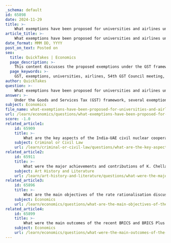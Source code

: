```yaml
---
_schema: default
id: 65898
date: 2024-11-29
title: >-
    What exemptions have been proposed for universities and airlines under the GST framework?
article_title: >-
    What exemptions have been proposed for universities and airlines under the GST framework?
date_format: MMM DD, YYYY
post_on_text: Posted on
seo:
  title: QuickTakes | Economics
  page_description: >-
    This content discusses the proposed exemptions under the GST framework for universities and airlines, highlighting key points from the 54th GST Council meeting, including GST exemptions for research grants funded by the government for universities and tax relief for foreign airlines.
  page_keywords: >-
    GST, exemptions, universities, airlines, 54th GST Council meeting, research grants, academic institutions, tax burden, foreign airlines, flight training courses
author: QuickTakes
question: >-
    What exemptions have been proposed for universities and airlines under the GST framework?
answer: >-
    Under the Goods and Services Tax (GST) framework, several exemptions have been proposed for universities and airlines, particularly highlighted during the 54th GST Council meeting held on September 9, 2024. Here are the key exemptions:\n\n1. **Exemptions for Universities**:\n   - Academic institutions, particularly those that receive research grants, are exempt from GST. This exemption is aimed at promoting research and development activities across various sectors.\n   - Specifically, state-provided funding to universities and research centers for research purposes is exempt from GST. This move is expected to encourage more research initiatives within these institutions.\n   - However, it is important to note that while universities are exempt from GST on certain research grants, services related to affiliation to colleges and educational boards are still subject to an 18% GST, although there is a recent exemption for government schools.\n\n2. **Exemptions for Airlines**:\n   - Foreign airlines operating in India are exempt from GST on services provided by their head offices to branch offices in India. This exemption is intended to ease the tax burden on foreign airlines and facilitate smoother operations.\n   - Additionally, flight training courses that are approved by the Directorate General of Civil Aviation (DGCA) are also exempt from GST, which supports the aviation training sector.\n\nThese exemptions reflect the government's efforts to reduce the tax burden on educational institutions and foreign airlines, thereby promoting growth and compliance within these sectors.
subject: Economics
file_name: what-exemptions-have-been-proposed-for-universities-and-airlines-under-the-gst-framework.md
url: /learn/economics/questions/what-exemptions-have-been-proposed-for-universities-and-airlines-under-the-gst-framework
score: -1.0
related_article1:
    id: 65909
    title: >-
        What are the key aspects of the India-UAE civil nuclear cooperation agreement?
    subject: Criminal or Civil Law
    url: /learn/criminal-or-civil-law/questions/what-are-the-key-aspects-of-the-indiauae-civil-nuclear-cooperation-agreement
related_article2:
    id: 65911
    title: >-
        What were the major achievements and contributions of K. Chellappan in his field?
    subject: Art History and Literature
    url: /learn/art-history-and-literature/questions/what-were-the-major-achievements-and-contributions-of-k-chellappan-in-his-field
related_article3:
    id: 65896
    title: >-
        What are the main objectives of the rate rationalisation discussed by the GST Council?
    subject: Economics
    url: /learn/economics/questions/what-are-the-main-objectives-of-the-rate-rationalisation-discussed-by-the-gst-council
related_article4:
    id: 65899
    title: >-
        What were the main outcomes of the recent BRICS and BRICS Plus meetings?
    subject: Economics
    url: /learn/economics/questions/what-were-the-main-outcomes-of-the-recent-brics-and-brics-plus-meetings
---
```


&nbsp;